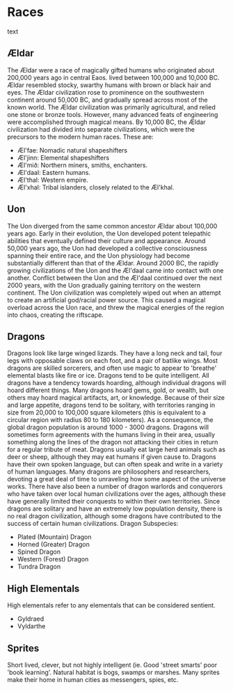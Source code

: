 
# Races

text

## Ældar

The Ældar were a race of magically gifted humans who originated about
200,000 years ago in central Eaos. lived between 100,000 and 10,000 BC.
Ældar resembled stocky, swarthy humans with brown or black hair and
eyes. The Ældar civilization rose to prominence on the southwestern
continent around 50,000 BC, and gradually spread across most of the
known world. The Ældar civilization was primarily agricultural, and
relied one stone or bronze tools. However, many advanced feats of
engineering were accomplished through magical means. By 10,000 BC, the
Ældar civilization had divided into separate civilizations, which were
the precursors to the modern human races. These are:

  * Æl'fae: Nomadic natural shapeshifters
  * Æl'jinn: Elemental shapeshifters
  * Æl'mið: Northern miners, smiths, enchanters.
  * Æl'daal: Eastern humans.
  * Æl'thal: Western empire.
  * Æl'xhal: Tribal islanders, closely related to the Æl'khal.

## Uon

The Uon diverged from the same common ancestor Ældar about 100,000
years ago. Early in their evolution, the Uon developed potent
telepathic abilities that eventually defined their culture and
appearance. Around 50,000 years ago, the Uon had developed a collective
consciousness spanning their entire race, and the Uon physiology had
become substantially different than that of the Ældar. Around 2000 BC,
the rapidly growing civilizations of the Uon and the Æl'daal came into
contact with one another. Conflict between the Uon and the Æl'daal
continued over the next 2000 years, with the Uon gradually gaining
territory on the western continent. The Uon civilization was completely
wiped out when an attempt to create an artificial god/racial power
source. This caused a magical overload across the Uon race, and threw
the magical energies of the region into chaos, creating the riftscape. 

## Dragons

Dragons look like large winged lizards. They have a long neck and tail,
four legs with opposable claws on each foot, and a pair of batlike
wings. Most dragons are skilled sorcerers, and often use magic to
appear to 'breathe' elemental blasts like fire or ice. Dragons tend to
be quite intelligent. All dragons have a tendency towards hoarding,
although individual dragons will hoard different things. Many dragons
hoard gems, gold, or wealth, but others may hoard magical artifacts,
art, or knowledge. Because of their size and large appetite, dragons
tend to be solitary, with territories ranging in size from 20,000 to
100,000 square kilometers (this is equivalent to a circular region with
radius 80 to 180 kilometers). As a consequence, the global dragon
population is around 1000 - 3000 dragons. Dragons will sometimes form
agreements with the humans living in their area, usually something
along the lines of the dragon not attacking their cities in return for
a regular tribute of meat. Dragons usually eat large herd animals such
as deer or sheep, although they may eat humans if given cause to.
Dragons have their own spoken language, but can often speak and write
in a variety of human languages. Many dragons are philosophers and
researchers, devoting a great deal of time to unraveling how some
aspect of the universe works. There have also been a number of dragon
warlords and conquerors who have taken over local human civilizations
over the ages, although these have generally limited their conquests to
within their own territories. Since dragons are solitary and have an
extremely low population density, there is no real dragon civilization,
although some dragons have contributed to the success of certain human
civilizations.
Dragon Subspecies:

  * Plated (Mountain) Dragon
  * Horned (Greater) Dragon
  * Spined Dragon
  * Western (Forest) Dragon
  * Tundra Dragon

## High Elementals

High elementals refer to any elementals that can be considered sentient.

  * Gyldraed
  * Vyldarthe

## Sprites

Short lived, clever, but not highly intelligent (ie. Good 'street
smarts' poor 'book learning'. Natural habitat is bogs, swamps or
marshes. Many sprites make their home in human cities as messengers,
spies, etc.



